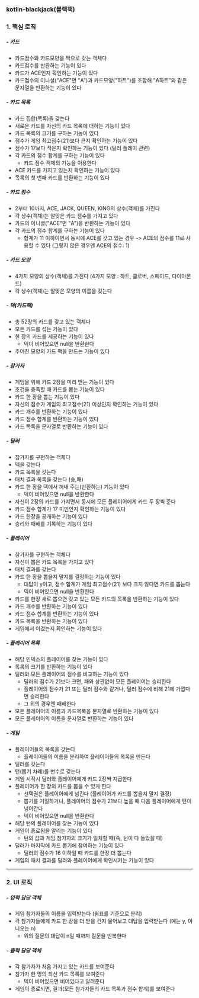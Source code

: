 ### kotlin-blackjack(블랙잭)

### 1. 핵심 로직

##### - 카드
- 카드점수와 카드모양을 짝으로 갖는 객체다
- 카드점수를 반환하는 기능이 있다
- 카드가 ACE인지 확인하는 기능이 있다
- 카드점수의 이니셜("ACE"면 "A")과 카드모양("하트")를 조합해 "A하트"와 같은 문자열을 반환하는 기능이 있다

##### - 카드 목록
- 카드 집합(목록)을 갖는다
- 새로운 카드를 자신의 카드 목록에 더하는 기능이 있다
- 카드 목록의 크기를 구하는 기능이 있다
- 점수가 게임 최고점수(21)보다 큰지 확인하는 기능이 있다
- 점수가 17보다 작은지 확인하는 기능이 있다 (딜러 플레이 관련)
- 각 카드의 점수 합계를 구하는 기능이 있다
    - 카드 점수 객체의 기능을 이용한다
- ACE 카드를 가지고 있는지 확인하는 기능이 있다
- 목록의 첫 번째 카드를 반환하는 기능이 있다

##### - 카드 점수
- 2부터 10까지, ACE, JACK, QUEEN, KING의 상수(객체)를 가진다
- 각 상수(객체)는 알맞은 카드 점수를 가지고 있다
- 카드의 이니셜("ACE"면 "A")을 반환하는 기능이 있다
- 각 카드의 점수 합계를 구하는 기능이 있다
    - 합계가 11 이하이면서 동시에 ACE를 갖고 있는 경우
    -> ACE의 점수를 11로 사용할 수 있다 (그렇지 않은 경우엔 ACE의 점수: 1)

##### - 카드 모양
- 4가지 모양의 상수(객체)를 가진다 (4가지 모양 : 하트, 클로버, 스페이드, 다이아몬드)
- 각 상수(객체)는 알맞은 모양의 이름을 갖는다

##### - 덱(카드팩)
- 총 52장의 카드를 갖고 있는 객체다
- 모든 카드를 섞는 기능이 있다
- 한 장의 카드를 제공하는 기능이 있다
    - 덱이 비어있으면 null을 반환한다
- 주어진 모양의 카드 팩을 만드는 기능이 있다

##### - 참가자
- 게임을 위해 카드 2장을 미리 받는 기능이 있다
- 조건을 충족할 때 카드를 뽑는 기능이 있다
- 카드 한 장을 뽑는 기능이 있다
- 자신의 점수가 게임의 최고점수(21) 이상인지 확인하는 기능이 있다
- 카드 개수를 반환하는 기능이 있다
- 카드 점수 합계를 반환하는 기능이 있다
- 카드 목록을 문자열로 반환하는 기능이 있다

##### - 딜러 
- 참가자를 구현하는 객체다 
- 덱을 갖는다 
- 카드 목록을 갖는다 
- 매치 결과 목록을 갖는다 (승,패) 
- 카드 한 장을 덱에서 꺼내 주는(반환하는) 기능이 있다 
    - 덱이 비어있으면 null을 반환한다 
- 자신이 2장의 카드를 가지면서 동시에 모든 플레이어에게 카드 두 장씩 준다
- 카드 점수 합계가 17 미만인지 확인하는 기능이 있다 
- 카드 한장을 공개하는 기능이 있다 
- 승리와 패배를 기록하는 기능이 있다 

##### - 플레이어
- 참가자를 구현하는 객체다
- 자신이 뽑은 카드 목록을 가지고 있다
- 매치 결과를 갖는다
- 카드 한 장을 뽑을지 말지를 결정하는 기능이 있다
    - 대답이 y이고, 점수 합계가 게임 최고점수(21) 보다 크지 않다면 카드를 뽑늗다
    - 덱이 비어있으면 null을 반환한다
- 카드를 한장 새로 뽑으면 갖고 있는 모든 카드의 목록을 반환하는 기능이 있다
- 카드 개수를 반환하는 기능이 있다
- 카드 점수 합계를 반환하는 기능이 있다
- 카드 목록을 반환하는 기능이 있다
- 게임에서 이겼는지 확인하는 기능이 있다

##### - 플레이어 목록
- 해당 인덱스의 플레이어를 찾는 기능이 있다
- 목록의 크기를 반환하는 기능이 있다
- 딜러와 모든 플레이어의 점수를 비교하는 기능이 있다
    - 딜러의 점수가 21보다 크면, 패와 상관없이 모든 플레이어는 승리한다
    - 플레이어의 점수가 21 또는 딜러 점수와 같거나, 딜러 점수에 비해 21에 가깝다면 승리한다
    - 그 외의 경우엔 패배한다
- 모든 플레이어의 이름과 카드목록을 문자열로 반환하는 기능이 있다
- 모든 플레이어의 이름을 문자열로 반환하는 기능이 있다 

##### - 게임
- 플레이어들의 목록을 갖는다
    - 플레이어들의 이름을 분리하여 플레이어들의 목록을 만든다
- 딜러를 갖는다
- 턴(뽑기 차례)를 변수로 갖는다
- 게임 시작시 딜러와 플레이어에게 카드 2장씩 지급한다
- 플레이어가 한 장의 카드를 뽑을 수 있게 한다
    - 선택권은 플레이어에게 넘긴다 (플레이어가 카드를 뽑을지 말지 결정)
    - 뽑기를 거절하거나, 플레이어의 점수가 21보다 높을 때 다음 플레이어에게 턴이 넘어간다
    - 덱이 비어있으면 null을 반환한다
- 해당 턴의 플레이어를 찾는 기능이 있다
- 게임이 종료됨을 알리는 기능이 있다
    - 턴의 값과 게임 참가자의 크기가 일치할 때(즉, 턴이 다 돌았을 때) 
- 딜러가 마지막에 카드 뽑기에 참여하는 기능이 있다
    - 딜러의 점수가 16 이하일 때 카드를 한장 더 뽑는다
- 게임의 매치 결과를 딜러와 플레이어에게 확인시키는 기능이 있다 

---
### 2. UI 로직

##### - 입력 담당 객체
- 게임 참가자들의 이름을 입력받는다 (쉼표를 기준으로 분리)
- 각 참가자들에게 카드 한 장을 더 받을 건지 물어보고 대답을 입력받는다 (예는 y, 아니오는 n)
    - 위의 질문의 대답이 n일 때까지 질문을 반복한다

##### - 출력 담당 객체
- 각 참가자가 처음 가지고 있는 카드를 보여준다
- 참가자 한 명의 최신 카드 목록를 보여준다
    - 덱이 비어있으면 비어있다고 알려준다
- 게임이 종료되면, 결과(모든 참가자들의 카드 목록과 점수 합계)를 보여준다 
